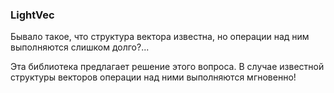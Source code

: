 ### LightVec

Бывало такое, что структура вектора известна, но операции над ним выполняются слишком долго?...

Эта библиотека предлагает решение этого вопроса. В случае известной структуры векторов операции над ними выполняются мгновенно!
